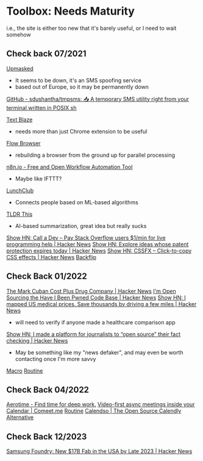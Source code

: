 # Toolbox: Needs Maturity

i.e., the site is either too new that it's barely useful, or I need to wait somehow

## Check back 07/2021

[Upmasked](https://upmasked.com/)

- It seems to be down, it's an SMS spoofing service
- based out of Europe, so it may be permanently down

[GitHub - sdushantha/tmpsms: 📥 A temporary SMS utility right from your terminal written in POSIX sh](https://github.com/sdushantha/tmpsms)

[Text Blaze](https://blaze.today/)

- needs more than just Chrome extension to be useful

[Flow Browser](https://www.ekioh.com/flow-browser/)

- rebuilding a browser from the ground up for parallel processing

[n8n.io - Free and Open Workflow Automation Tool](https://n8n.io/)

- Maybe like IFTTT?

[LunchClub](https://lunchclub.com/)

- Connects people based on ML-based algorithms

[TLDR This](https://tldrthis.com/)

- AI-based summarization, great idea but really sucks

[Show HN: Call a Dev – Pay Stack Overflow users $1/min for live programming help | Hacker News](https://news.ycombinator.com/item?id=26226805)
[Show HN: Explore ideas whose patent protection expires today | Hacker News](https://news.ycombinator.com/item?id=13309025)
[Show HN: CSSFX – Click-to-copy CSS effects | Hacker News](https://news.ycombinator.com/item?id=19858015)
[Backflip](https://www.backflip.com/)

## Check Back 01/2022

[The Mark Cuban Cost Plus Drug Company | Hacker News](https://news.ycombinator.com/item?id=25932233)
[I'm Open Sourcing the Have I Been Pwned Code Base | Hacker News](https://news.ycombinator.com/item?id=24079682)
[Show HN: I mapped US medical prices. Save thousands by driving a few miles | Hacker News](https://news.ycombinator.com/item?id=6864584)

- will need to verify if anyone made a healthcare comparison app

[Show HN: I made a platform for journalists to “open source” their fact checking | Hacker News](https://news.ycombinator.com/item?id=19572514)

- May be something like my "news defaker", and may even be worth contacting once I'm more savvy

[Macro](https://www.usemacro.com/?ref=producthunt)
[Routine](https://www.routine.co/?ref=producthunt)

## Check Back 04/2022

[Aerotime - Find time for deep work.](https://www.aerotime.ai/?ref=producthunt)
[Video-first async meetings inside your Calendar | Comeet.me](https://www.comeet.me/?ref=producthunt)
[Routine](https://www.routine.co/?ref=producthunt)
[Calendso | The Open Source Calendly Alternative](https://calendso.com/?ref=producthunt)

## Check Back 12/2023

[Samsung Foundry: New $17B Fab in the USA by Late 2023 | Hacker News](https://news.ycombinator.com/item?id=26094524)
